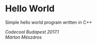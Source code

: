 # Hello World

Simple hello world program written in C++

*Codecool Budapest 2017.1  
Márton Mészáros*